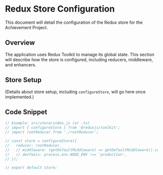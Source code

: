 # Redux Store Configuration

This document will detail the configuration of the Redux store for the Achievement Project.

## Overview

The application uses Redux Toolkit to manage its global state. This section will describe how the store is configured, including reducers, middleware, and enhancers.

## Store Setup

(Details about store setup, including `configureStore`, will go here once implemented.)

## Code Snippet

```javascript
// Example: src/store/index.js (or .ts)
// import { configureStore } from '@reduxjs/toolkit';
// import rootReducer from './rootReducer';

// const store = configureStore({
//   reducer: rootReducer,
//   // middleware: (getDefaultMiddleware) => getDefaultMiddleware().concat(myCustomMiddleware),
//   // devTools: process.env.NODE_ENV !== 'production',
// });

// export default store;